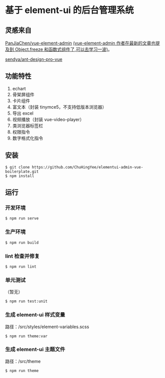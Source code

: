 # 基于 element-ui 的后台管理系统

## 灵感来自

[PanJiaChen/vue-element-admin](https://github.com/PanJiaChen/vue-element-admin)
[(vue-element-admin 作者在最新的文章也提及到 Object.freeze 和函数式组件了,可以去学习一波)](https://juejin.im/post/5c92ff94f265da6128275a85?utm_source=gold_browser_extension#heading-22)。

[sendya/ant-design-pro-vue](https://github.com/sendya/ant-design-pro-vue)

## 功能特性

1. echart
2. 骨架屏组件
3. 卡片组件
4. 富文本（封装 tinymce5，不支持低版本浏览器）
5. 导出 excel
6. 视频播放（封装 vue-video-player）
7. 类浏览器标签栏
8. 权限指令
9. 数字格式化指令

## 安装

```shell
$ git clone https://github.com/ChuHingYee/elementui-admin-vue-boilerplate.git
$ npm install
```

## 运行

### 开发环境

```shell
$ npm run serve
```

### 生产环境

```shell
$ npm run build
```

### lint 检查并修复

```shell
$ npm run lint
```

### 单元测试

（暂无）

```shell
$ npm run test:unit
```

### 生成 element-ui 样式变量

路径：/src/styles/element-variables.scss

```shell
$ npm run theme:var
```

### 生成 element-ui 主题文件

路径：/src/theme

```shell
$ npm run theme
```
